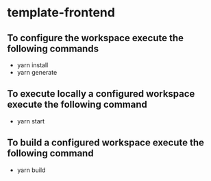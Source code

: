 # template-frontend 

## To configure the workspace execute the following commands
- yarn install
- yarn generate

## To execute locally a configured workspace execute the following command
- yarn start

## To build a configured workspace execute the following command
- yarn build
